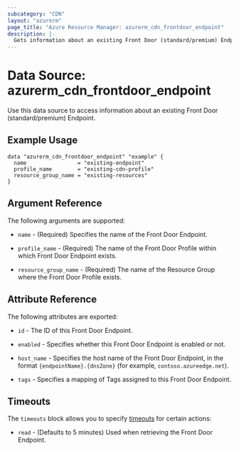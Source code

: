 ```yaml
---
subcategory: "CDN"
layout: "azurerm"
page_title: "Azure Resource Manager: azurerm_cdn_frontdoor_endpoint"
description: |-
  Gets information about an existing Front Door (standard/premium) Endpoint.
---
```


# Data Source: azurerm_cdn_frontdoor_endpoint

Use this data source to access information about an existing Front Door (standard/premium) Endpoint.

## Example Usage

```hcl
data "azurerm_cdn_frontdoor_endpoint" "example" {
  name                = "existing-endpoint"
  profile_name        = "existing-cdn-profile"
  resource_group_name = "existing-resources"
}
```

## Argument Reference

The following arguments are supported:

* `name` - (Required) Specifies the name of the Front Door Endpoint.

* `profile_name` - (Required) The name of the Front Door Profile within which Front Door Endpoint exists.

* `resource_group_name` - (Required) The name of the Resource Group where the Front Door Profile exists.

## Attribute Reference

The following attributes are exported:

* `id` - The ID of this Front Door Endpoint.

* `enabled` - Specifies whether this Front Door Endpoint is enabled or not.

* `host_name` - Specifies the host name of the Front Door Endpoint, in the format `{endpointName}.{dnsZone}` (for example, `contoso.azureedge.net`).

* `tags` - Specifies a mapping of Tags assigned to this Front Door Endpoint.

## Timeouts

The `timeouts` block allows you to specify [timeouts](https://developer.hashicorp.com/terraform/language/resources/configure#define-operation-timeouts) for certain actions:

* `read` - (Defaults to 5 minutes) Used when retrieving the Front Door Endpoint.
